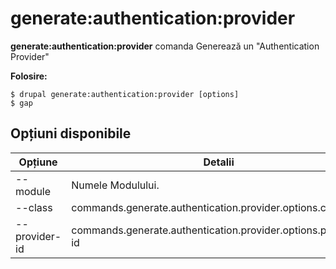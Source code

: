 # generate:authentication:provider
**generate:authentication:provider** comanda Generează un "Authentication Provider"

**Folosire:**
```
$ drupal generate:authentication:provider [options] 
$ gap  
```

## Opțiuni disponibile
Opțiune | Detalii
-------|-------------
--module | Numele Modulului.
--class | commands.generate.authentication.provider.options.class
--provider-id | commands.generate.authentication.provider.options.provider-id
